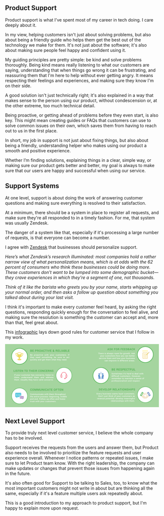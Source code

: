 
## Product Support

Product support is what I've spent most of my career in tech doing. I care deeply about it.

In my view, helping customers isn't just about solving problems, but also about being a friendly guide who helps them get the best out of the technology we make for them. It's not just about the software; it's also about making sure people feel happy and confident using it.

My guiding principles are pretty simple: be kind and solve problems thoroughly. Being kind means really listening to what our customers are saying, understanding that when things go wrong it can be frustrating, and reassuring them that I'm here to help without ever getting angry. It means respecting their feelings and experiences, and making sure they know I'm on their side. 

A good solution isn't just technically right; it's also explained in a way that makes sense to the person using our product, without condescension or, at the other extreme, too much technical detail.

Being proactive, or getting ahead of problems before they even start, is also key. This might mean creating guides or FAQs that customers can use to solve common issues on their own, which saves them from having to reach out to us in the first place. 

In short, my job in support is not just about fixing things, but also about being a friendly, understanding helper who makes using our product a smooth and positive experience. 

Whether I’m finding solutions, explaining things in a clear, simple way, or making sure our product gets better and better, my goal is always to make sure that our users are happy and successful when using our service.

## Support Systems

At one level, support is about doing the work of answering customer questions and making sure everything is resolved to their satisfaction. 

At a minimum, there should be a system in place to register all requests, and make sure they're all responded to in a timely fashion. For me, that system was usually Zendesk.

The danger of a system like that, especially if it's processing a large number of requests, is that everyone can become a number. 

I agree with [Zendesk](https://cxtrends.zendesk.com/trends/trend-3) that businesses should personalize support. 

_Here’s what Zendesk’s research illuminated: most companies hold a rather narrow view of what personalization means, which is at odds with the 62 percent of consumers who think these businesses could be doing more. These customers don’t want to be lumped into some demographic bucket—they crave experiences in which they’re a segment of one, not thousands._

_Think of it like the barista who greets you by your name, starts whipping up your normal order, and then asks a follow up question about something you talked about during your last visit._

I think it's important to make every customer feel heard, by asking the right questions, responding quickly enough for the conversation to feel alive, and making sure the resolution is something the customer can accept and, more than that, feel great about.

This [infographic](https://fieldedge.com/blog/guide-to-great-customer-service-infographic/) lays down good rules for customer service that I follow in my work.

![rules for customer service](customer_service_infographic.png)

## Next Level Support

To provide truly next level customer service, I believe the whole company has to be involved. 

Support receives the requests from the users and answer them, but Product also needs to be involved to prioritize the feature requests and user experience overall. Whenever I notice patterns or repeated issues, I make sure to let Product team know. With the right leadership, the company can make updates or changes that prevent those issues from happening again in the future.

It's also often good for Support to be talking to Sales, too, to know what the most important customers might not write in about but are thinking all the same, especially if it's a feature multiple users ask repeatedly about.  

This is a good introduction to my approach to product support, but I'm happy to explain more upon request.



